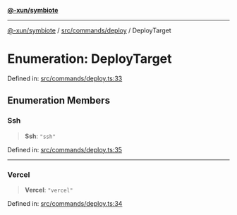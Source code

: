 [**@-xun/symbiote**](../../../../README.md)

***

[@-xun/symbiote](../../../../README.md) / [src/commands/deploy](../README.md) / DeployTarget

# Enumeration: DeployTarget

Defined in: [src/commands/deploy.ts:33](https://github.com/Xunnamius/symbiote/blob/5a6b8fdd6bad1753f065e8a0fabc20b629cd4120/src/commands/deploy.ts#L33)

## Enumeration Members

### Ssh

> **Ssh**: `"ssh"`

Defined in: [src/commands/deploy.ts:35](https://github.com/Xunnamius/symbiote/blob/5a6b8fdd6bad1753f065e8a0fabc20b629cd4120/src/commands/deploy.ts#L35)

***

### Vercel

> **Vercel**: `"vercel"`

Defined in: [src/commands/deploy.ts:34](https://github.com/Xunnamius/symbiote/blob/5a6b8fdd6bad1753f065e8a0fabc20b629cd4120/src/commands/deploy.ts#L34)
